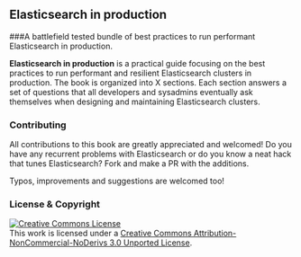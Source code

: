 ## Elasticsearch in production

###A battlefield tested bundle of best practices to run performant Elasticsearch in production.


**Elasticsearch in production** is a practical guide focusing on the best practices to run performant and resilient Elasticsearch clusters in production. The book is organized into X sections. Each section answers a set of questions that all developers and sysadmins eventually ask themselves when designing and maintaining Elasticsearch clusters.


### Contributing 

All contributions to this book are greatly appreciated and welcomed! Do you have any recurrent problems with Elasticsearch or do you know a neat hack that tunes Elasticsearch? Fork and make a PR with the additions.

Typos, improvements and suggestions are welcomed too!


### License & Copyright

<a rel="license" href="http://creativecommons.org/licenses/by-nc-nd/3.0/"><img alt="Creative Commons License" style="border-width:0" src="https://i.creativecommons.org/l/by-nc-nd/3.0/88x31.png" /></a><br />This work is licensed under a <a rel="license" href="http://creativecommons.org/licenses/by-nc-nd/3.0/">Creative Commons Attribution-NonCommercial-NoDerivs 3.0 Unported License</a>.